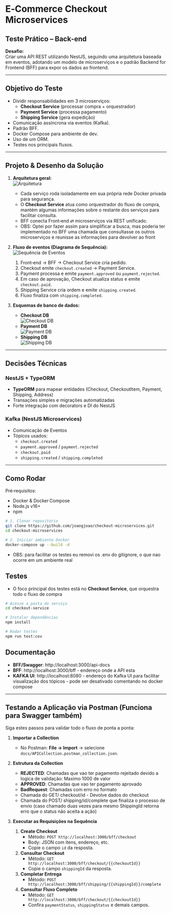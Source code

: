 # E‑Commerce Checkout Microservices

## Teste Prático – Back‑end

**Desafio:**  
Criar uma API REST utilizando NestJS, seguindo uma arquitetura baseada em eventos, adotando um modelo de microserviços e o padrão Backend for Frontend (BFF) para expor os dados ao frontend.

---

## Objetivo do Teste

- Dividir responsabilidades em 3 microserviços:
  - **Checkout Service** (processar compra + orquestrador)
  - **Payment Service** (processa pagamento)
  - **Shipping Service** (gera expedição)
- Comunicação assíncrona via eventos (Kafka).
- Padrão BFF.
- Docker Compose para ambiente de dev.
- Uso de um ORM.
- Testes nos principais fluxos.

---

## Projeto & Desenho da Solução

1. **Arquitetura geral:**  
   ![Arquitetura](docs/ArquiteturaBaseSVG.svg)  
   - Cada serviço roda isoladamente em sua própria rede Docker privada para segurança.
   - O **Checkout Service** atua como orquestrador do fluxo de compra, mantém algumas informações sobre o restante dos serviços para facilitar consulta.
   - BFF conecta Front‑end ⇄ microserviços via REST unificado.
    - OBS: Optei por fazer assim para simplificar a busca, mas poderia ter implementado no BFF uma chamada que consultasse os outros microserviços e reunisse as informações para devolver ao front

2. **Fluxo de eventos (Diagrama de Sequência):**  
   ![Sequência de Eventos](docs/DiagramaSequenciaSVG.svg)  
   1. Front‑end → BFF → Checkout Service cria pedido.
   2. Checkout emite `checkout.created` → Payment Service.
   3. Payment processa e emite `payment.approved` ou `payment.rejected`.
   4. Em caso de aprovação, Checkout atualiza status e emite `checkout.paid`.
   5. Shipping Service cria ordem e emite `shipping.created`.
   6. Fluxo finaliza com `shipping.completed`.

3. **Esquemas de banco de dados:**  
   - **Checkout DB**  
     ![Checkout DB](docs/CheckoutDB.png)  
   - **Payment DB**  
     ![Payment DB](docs/PaymentDB.png)  
   - **Shipping DB**  
     ![Shipping DB](docs/ShippingDB.png)

---

## Decisões Técnicas

### NestJS + TypeORM  
- **TypeORM** para mapear entidades (Checkout, CheckoutItem, Payment, Shipping, Address)  
- Transações simples e migrações automatizadas  
- Forte integração com decorators e DI do NestJS

### Kafka (NestJS Microservices)  
- Comunicação de Eventos
- Tópicos usados:
  - `checkout.created`
  - `payment.approved` / `payment.rejected`
  - `checkout.paid`
  - `shipping.created` / `shipping.completed`  

---

## Como Rodar

Pré‑requisitos:
- Docker & Docker Compose  
- Node.js v16+  
- npm  

```bash
# 1. Clonar repositório
git clone https://github.com/joaogjoao/checkout-microservices.git
cd checkout-microservices

# 2. Iniciar ambiente Docker
docker-compose up --build -d 
```
- OBS: para facilitar os testes eu removi os .env do gitignore, o que nao ocorre em um ambiente real
## Testes
- O foco principal dos testes está no **Checkout Service**, que orquestra todo o fluxo de compra

```bash
# Acesse a pasta do serviço
cd checkout-service

# Instalar dependências
npm install

# Rodar testes
npm run test:cov
```

## Documentação
- **BFF/Swagger**: http://localhost:3000/api-docs
- **BFF**: http://localhost:3000/bff - endereço onde a API esta
- **KAFKA UI**: http://localhost:8080 - endereço do Kafka UI para facilitar visualização dos tópicos -  pode ser desativado comentando no docker compose

---

## Testando a Aplicação via Postman (Funciona para Swagger também)

Siga estes passos para validar todo o fluxo de ponta a ponta:

1. **Importar a Collection**  
   - No Postman: **File → Import** → selecione `docs/APICollection.postman_collection.json`.

2. **Estrutura da Collection**  
   - **REJECTED**: Chamadas que vao ter pagamento rejeitado devido a logica de validação: Maximo 1000 de valor
   - **APPROVED**: Chamadas que vao ter pagamento aprovado
   - **BadRequest**: Chamadas com erro no formato
   - Chamada do GET/ checkout/id - Devolve dados do checkout
   - Chamada do POST/ shipping/id/complete que finaliza o processo de envio (caso chamado duas vezes para mesmo ShippingId retorna erro que o status não aceita a ação)


3. **Executar as Requisições na Sequência**  
   1. **Create Checkout**  
      - Método: `POST http://localhost:3000/bff/checkout`  
      - Body: JSON com itens, endereço, etc.  
      - Copie o campo `id` da resposta.  
   2. **Consultar Checkout**  
      - Método: `GET http://localhost:3000/bff/checkout/{{checkoutId}}`
      - Copie o campo `shippingId` da resposta.    
   3. **Completar Entrega**  
      - Método: `POST http://localhost:3000/bff/shipping/{{shippingId}}/complete`  
   5. **Consultar Fluxo Completo**  
      - Método: `GET http://localhost:3000/bff/checkout/{{checkoutId}}`  
      - Confira `paymentStatus`, `shippingStatus` e demais campos.

